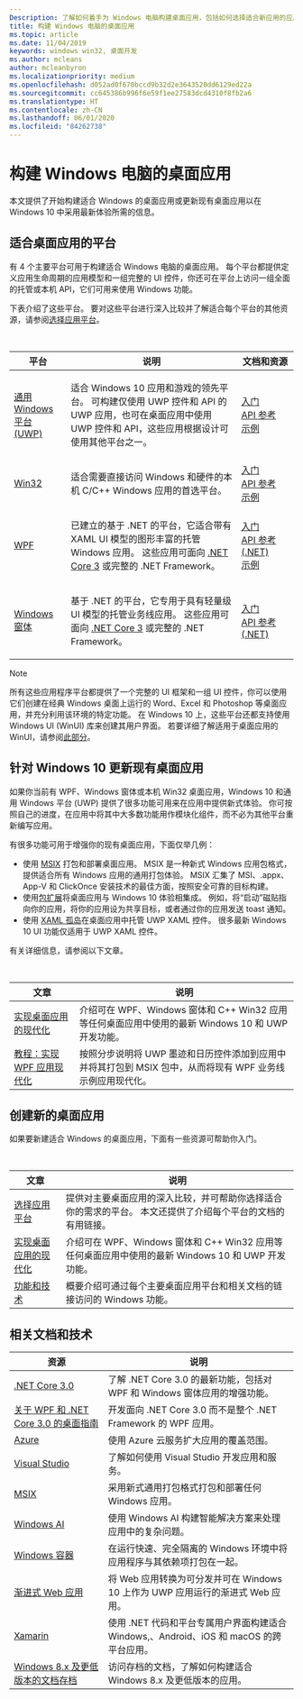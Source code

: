 ```yaml
---
Description: 了解如何着手为 Windows 电脑构建桌面应用，包括如何选择适合新应用的应用平台，以及如何实现 Windows 10 现有应用的现代化。
title: 构建 Windows 电脑的桌面应用
ms.topic: article
ms.date: 11/04/2019
keywords: windows win32, 桌面开发
ms.author: mcleans
author: mcleanbyron
ms.localizationpriority: medium
ms.openlocfilehash: d052ad0f670bccd9b32d2e3643520dd6129ed22a
ms.sourcegitcommit: cc645386b996f6e59f1ee27583dcd4310f8fb2a6
ms.translationtype: HT
ms.contentlocale: zh-CN
ms.lasthandoff: 06/01/2020
ms.locfileid: "84262738"
---
```

# <a name="build-desktop-apps-for-windows-pcs"></a>构建 Windows 电脑的桌面应用

本文提供了开始构建适合 Windows 的桌面应用或更新现有桌面应用以在 Windows 10 中采用最新体验所需的信息。

## <a name="platforms-for-desktop-apps"></a>适合桌面应用的平台

有 4 个主要平台可用于构建适合 Windows 电脑的桌面应用。 每个平台都提供定义应用生命周期的应用模型和一组完整的 UI 控件，你还可在平台上访问一组全面的托管或本机 API，它们可用来使用 Windows 功能。

下表介绍了这些平台。 要对这些平台进行深入比较并了解适合每个平台的其他资源，请参阅[选择应用平台](choose-your-platform.md)。

<br/>

<table>
<colgroup>
<col width="20%" />
<col width="60%" />
<col width="20%" />
</colgroup>
<thead>
<tr class="header">
<th>平台</th>
<th>说明</th>
<th>文档和资源</th>
</tr>
</thead>
<tbody>
<tr class="odd">
<td><a href="https://docs.microsoft.com/windows/uwp/">通用 Windows 平台 (UWP)</a></td>
<td><p>适合 Windows 10 应用和游戏的领先平台。 可构建仅使用 UWP 控件和 API 的 UWP 应用，也可在桌面应用中使用 UWP 控件和 API，这些应用根据设计可使用其他平台之一。</p></td>
<td><a href="/windows/uwp/get-started/">入门</a><br/><a href="/uwp/">API 参考</a><br/><a href="https://github.com/Microsoft/Windows-universal-samples">示例</a></td>
</tr>
<tr class="even">
<td><a href="https://docs.microsoft.com/windows/win32/">Win32</a></td>
<td><p>适合需要直接访问 Windows 和硬件的本机 C/C++ Windows 应用的首选平台。</p></td>
<td><a href="/windows/win32/desktop-programming/">入门</a><br/><a href="/windows/win32/apiindex/windows-api-list/">API 参考</a><br/><a href="https://github.com/Microsoft/Windows-classic-samples">示例</a></td>
</tr>
<tr class="odd">
<td><a href="https://docs.microsoft.com/dotnet/framework/wpf/">WPF</a></td>
<td><p>已建立的基于 .NET 的平台，它适合带有 XAML UI 模型的图形丰富的托管 Windows 应用。 这些应用可面向 <a href="https://docs.microsoft.com/dotnet/core/whats-new/dotnet-core-3-0">.NET Core 3</a> 或完整的 .NET Framework。</p></td>
<td><a href="/dotnet/framework/wpf/getting-started/">入门</a><br/><a href="https://docs.microsoft.com/dotnet/api/index">API 参考 (.NET)</a><br/><a href="https://github.com/Microsoft/WPF-Samples">示例</a></td>
</tr>
<tr class="even">
<td><a href="https://docs.microsoft.com/dotnet/framework/winforms/">Windows 窗体</a></td>
<td><p>基于 .NET 的平台，它专用于具有轻量级 UI 模型的托管业务线应用。 这些应用可面向 <a href="https://docs.microsoft.com/dotnet/core/whats-new/dotnet-core-3-0">.NET Core 3</a> 或完整的 .NET Framework。</p></td>
<td><a href="/dotnet/framework/winforms/getting-started-with-windows-forms">入门</a><br/><a href="https://docs.microsoft.com/dotnet/api/index">API 参考 (.NET)</a></td>
</tr>
</tbody>
</table>

> [!NOTE]
> 所有这些应用程序平台都提供了一个完整的 UI 框架和一组 UI 控件，你可以使用它们创建在经典 Windows 桌面上运行的 Word、Excel 和 Photoshop 等桌面应用，并充分利用该环境的特定功能。 在 Windows 10 上，这些平台还都支持使用 Windows UI (WinUI) 库来创建其用户界面。 若要详细了解适用于桌面应用的 WinUI，请参阅[此部分](choose-your-platform.md#windows-ui-library)。

## <a name="update-existing-desktop-apps-for-windows-10"></a>针对 Windows 10 更新现有桌面应用

如果你当前有 WPF、Windows 窗体或本机 Win32 桌面应用，Windows 10 和通用 Windows 平台 (UWP) 提供了很多功能可用来在应用中提供新式体验。 你可按照自己的进度，在应用中将其中大多数功能用作模块化组件，而不必为其他平台重新编写应用。

有很多功能可用于增强你的现有桌面应用，下面仅举几例：

* 使用 [MSIX](/windows/msix/) 打包和部署桌面应用。 MSIX 是一种新式 Windows 应用包格式，提供适合所有 Windows 应用的通用打包体验。 MSIX 汇集了 MSI、.appx、App-V 和 ClickOnce 安装技术的最佳方面，按照安全可靠的目标构建。
* 使用[包扩展](/windows/apps/desktop/modernize/desktop-to-uwp-extensions)将桌面应用与 Windows 10 体验相集成。 例如，将“启动”磁贴指向你的应用，将你的应用设为共享目标，或者通过你的应用发送 toast 通知。
* 使用 [XAML 孤岛](/windows/apps/desktop/modernize/xaml-islands)在桌面应用中托管 UWP XAML 控件。 很多最新 Windows 10 UI 功能仅适用于 UWP XAML 控件。

有关详细信息，请参阅以下文章。

<br/>

| 文章 | 说明 |
|---------|-------------|
| [实现桌面应用的现代化](/windows/apps/desktop/modernize) | 介绍可在 WPF、Windows 窗体和 C++ Win32 应用等任何桌面应用中使用的最新 Windows 10 和 UWP 开发功能。 |
| [教程：实现 WPF 应用现代化](/windows/apps/desktop/modernize/modernize-wpf-tutorial) | 按照分步说明将 UWP 墨迹和日历控件添加到应用中并将其打包到 MSIX 包中，从而将现有 WPF 业务线示例应用现代化。  |

## <a name="create-new-desktop-apps"></a>创建新的桌面应用

如果要新建适合 Windows 的桌面应用，下面有一些资源可帮助你入门。

<br/>

| 文章 | 说明 |
|---------|-------------|
| [选择应用平台](choose-your-platform.md) | 提供对主要桌面应用的深入比较，并可帮助你选择适合你的需求的平台。 本文还提供了介绍每个平台的文档的有用链接。 |
| [实现桌面应用的现代化](/windows/apps/desktop/modernize) | 介绍可在 WPF、Windows 窗体和 C++ Win32 应用等任何桌面应用中使用的最新 Windows 10 和 UWP 开发功能。 |
| [功能和技术](/windows/apps/features-and-technologies) | 概要介绍可通过每个主要桌面应用平台和相关文档的链接访问的 Windows 功能。 |

## <a name="related-documentation-and-technologies"></a>相关文档和技术

| 资源 | 说明 |
|---------|-------------|
| [.NET Core 3.0](https://docs.microsoft.com/dotnet/core/whats-new/dotnet-core-3-0) | 了解 .NET Core 3.0 的最新功能，包括对 WPF 和 Windows 窗体应用的增强功能。 |
| [关于 WPF 和 .NET Core 3.0 的桌面指南](https://docs.microsoft.com/dotnet/desktop-wpf/overview/index) | 开发面向 .NET Core 3.0 而不是整个 .NET Framework 的 WPF 应用。  |
| [Azure](https://docs.microsoft.com/azure/) | 使用 Azure 云服务扩大应用的覆盖范围。 |
| [Visual Studio](https://docs.microsoft.com/visualstudio/) | 了解如何使用 Visual Studio 开发应用和服务。 |
| [MSIX](https://docs.microsoft.com/windows/msix/) | 采用新式通用打包格式打包和部署任何 Windows 应用。 |
| [Windows AI](https://docs.microsoft.com/windows/ai/) | 使用 Windows AI 构建智能解决方案来处理应用中的复杂问题。 |
| [Windows 容器](https://docs.microsoft.com/virtualization/windowscontainers/) | 在运行快速、完全隔离的 Windows 环境中将应用程序与其依赖项打包在一起。 |
| [渐进式 Web 应用](https://docs.microsoft.com/microsoft-edge/progressive-web-apps) | 将 Web 应用转换为可分发并可在 Windows 10 上作为 UWP 应用运行的渐进式 Web 应用。 |
| [Xamarin](https://docs.microsoft.com/xamarin/) | 使用 .NET 代码和平台专属用户界面构建适合 Windows,、Android、iOS 和 macOS 的跨平台应用。 |
| [Windows 8.x 及更低版本的文档存档](https://docs.microsoft.com/previous-versions/windows/) | 访问存档的文档，了解如何构建适合 Windows 8.x 及更低版本的应用。 |
